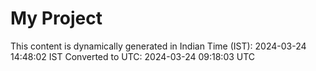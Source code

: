 # My Project

This content is dynamically generated in Indian Time (IST): 2024-03-24 14:48:02 IST
Converted to UTC: 2024-03-24 09:18:03 UTC
